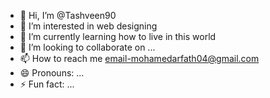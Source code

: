 - 👋 Hi, I’m @Tashveen90
- 👀 I’m interested in web designing 
- 🌱 I’m currently learning how to live in this world 
- 💞️ I’m looking to collaborate on ...
- 📫 How to reach me email-mohamedarfath04@gmail.com
- 😄 Pronouns: ...
- ⚡ Fun fact: ...

<!---
Tashveen90/Tashveen90 is a ✨ special ✨ repository because its `README.md` (this file) appears on your GitHub profile.
You can click the Preview link to take a look at your changes.
--->
